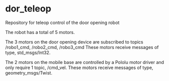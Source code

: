 # dor_teleop

Repository for teleop control of the door opening robot

The robot has a total of 5 motors.

The 3 motors on the door opening device are subscribed to topics /robo1_cmd, /robo2_cmd, /robo3_cmd These motors receive messages of type, std_msgs/Int32.

The 2 motors on the mobile base are controlled by a Pololu motor driver and only require 1 topic, /cmd_vel. These motors receive messages of type, geometry_msgs/Twist.
